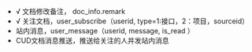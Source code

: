 - √ 文档修改备注， doc_info.remark 
- √ 关注文档，user_subscribe（userid, type=1:接口，2：项目，sourceid）
- 站内消息，user_message（userid, message, is_read ）
- CUD文档消息推送，推送给关注的人并发站内消息